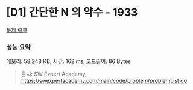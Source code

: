 # [D1] 간단한 N 의 약수 - 1933 

[문제 링크](https://swexpertacademy.com/main/code/problem/problemDetail.do?contestProbId=AV5PhcWaAKIDFAUq) 

### 성능 요약

메모리: 58,248 KB, 시간: 162 ms, 코드길이: 86 Bytes



> 출처: SW Expert Academy, https://swexpertacademy.com/main/code/problem/problemList.do